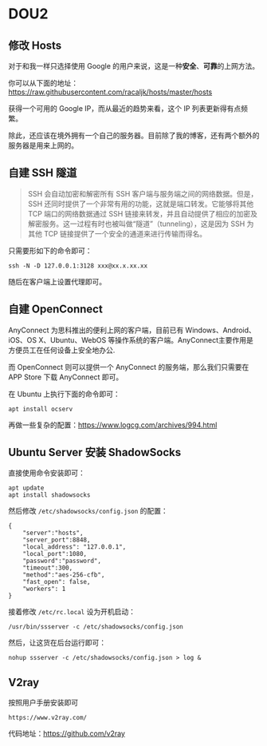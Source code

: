 # DOU2

修改 Hosts
---

对于和我一样只选择使用 Google 的用户来说，这是一种**安全**、**可靠**的上网方法。

你可以从下面的地址：https://raw.githubusercontent.com/racaljk/hosts/master/hosts

获得一个可用的 Google IP，而从最近的趋势来看，这个 IP 列表更新得有点频繁。

除此，还应该在境外拥有一个自己的服务器。目前除了我的博客，还有两个额外的服务器是用来上网的。

自建 SSH 隧道
---

> SSH 会自动加密和解密所有 SSH 客户端与服务端之间的网络数据。但是，SSH 还同时提供了一个非常有用的功能，这就是端口转发。它能够将其他 TCP 端口的网络数据通过 SSH 链接来转发，并且自动提供了相应的加密及解密服务。这一过程有时也被叫做“隧道”（tunneling），这是因为 SSH 为其他 TCP 链接提供了一个安全的通道来进行传输而得名。

只需要形如下的命令即可：

```
ssh -N -D 127.0.0.1:3128 xxx@xx.x.xx.xx
```

随后在客户端上设置代理即可。

自建 OpenConnect
---

AnyConnect 为思科推出的便利上网的客户端，目前已有 Windows、Android、iOS、OS X、Ubuntu、WebOS 等操作系统的客户端。AnyConnect主要作用是方便员工在任何设备上安全地办公.

而 OpenConnect 则可以提供一个 AnyConnect 的服务端，那么我们只需要在 APP Store 下载 AnyConnect 即可。

在 Ubuntu 上执行下面的命令即可：

```
apt install ocserv
```

再做一些复杂的配置：https://www.logcg.com/archives/994.html

Ubuntu Server 安装 ShadowSocks
---

直接使用命令安装即可：

```
apt update
apt install shadowsocks
```

然后修改 `/etc/shadowsocks/config.json` 的配置：

```
{
    "server":"hosts",
    "server_port":8848,
    "local_address": "127.0.0.1",
    "local_port":1080,
    "password":"password",
    "timeout":300,
    "method":"aes-256-cfb",
    "fast_open": false,
    "workers": 1
}
```

接着修改 `/etc/rc.local` 设为开机启动：

```
/usr/bin/ssserver -c /etc/shadowsocks/config.json
```

然后，让这货在后台运行即可：

```
nohup ssserver -c /etc/shadowsocks/config.json > log &
```

V2ray
---


按照用户手册安装即可

```
https://www.v2ray.com/
```

代码地址：https://github.com/v2ray
